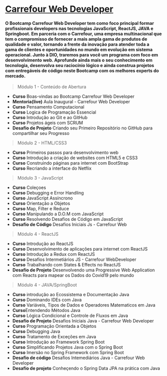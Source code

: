 
# [Carrefour Web Developer](https://web.dio.me/track/c4ad2941-4abd-4309-9d8a-e1aaf6565db1)

#### O Bootcamp Carrefour Web Developer tem como foco principal formar profissionais developers nas tecnologias JavaScript, ReactJS, JAVA e Springboot. Em parceria com o Carrefour, uma empresa multinacional que tem o compromisso de fornecer a mais ampla gama de produtos de qualidade e valor, tornando a frente da inovação para atender toda a gama de clientes e oportunidades no mundo em evolução em sistema operacional. Junto à DIO, traremos para você um programa com foco em desenvolvimento web. Aprofunde ainda mais o seu conhecimento em tecnologia, desenvolva seu raciocínio lógico e ainda construa projetos com entregáveis de código neste Bootcamp com os melhores experts do mercado.

> Módulo 1 - Conteúdo de Abertura 
- **Curso** Boas-vindas ao Bootcamp Carrefour Web Developer 
- **Mentoria(live)** Aula Inaugural - Carrefour Web Developer 
- **Curso** Pensamento Computacional 
- **Curso** Logica de Programação Essencial 
- **Curso** Introdução ao Git e ao GitHub
- **Curso** Projetos ágeis com SCRUM 
- **Desafio de Projeto** Criando seu Primeiro Repositório no GitHub para compartilhar seu Progresso 

> Módulo 2 - HTML/CSS3 
- **Curso** Primeiros passos para desenvolvimento web 
- **Curso** Introdução a criação de websites com HTML5 e CSS3 
- **Curso** Construindo páginas para internet com BootStrap
- **Curso** Recriando a interface do Netflix

> Módulo 3 - JavaScript 
- **Curso** Coleçoes 
- **Curso** Debugging e Error Handling 
- **Curso** JavaScript Assíncrono 
- **Curso** Orientação a Objetos 
- **Curso** Map, Filter e Reduce 
- **Curso** Manipulando a D.O.M com JavaScript 
- **Curso** Resolvendo Desafios de Código em JavaScript 
- **Desafio de Código** Desafios Iniciais Js - Carrefour Web 

> Módulo 4 - ReactJS 
- **Curso** Introdução ao ReactJS
- **Curso** Desenvolvimento de aplicações para internet com ReactJS 
- **Curso** Introdução a Redux com ReactJS 
- **Curso** Desafios Intermetiários JS - Carrefour WebDeveloper  
- **Curso** Trabalhando com States & Effects no ReactJS
- **Desafio de Projeto** Desenvolvendo uma Progressive Web Application com Reacts para mapear os Dados do Covid19 pelo mundo 

> Módulo 4 - JAVA/SpringBoot 
- **Curso** introdução ao Ecossistema e Documentação Java
- **Curso** Dominando IDEs com Java  
- **Curso** Variáveis, Tipos de Dados e Operadores Matematicos em Java 
- **Curso**Entendendo Métodos Java   
- **Curso** Lógica Condicional e Controle de Fluxos em Java 
- **Desafio de Projeto** Desafios Iniciais Java - Carrefour Web Developer 
- **Curso** Programação Orientada a Objetos  
- **Curso** Debugging Java 
- **Curso** Tratamento de Exceções em Java 
- **Curso** Introdução ao Framework Spring Boot 
- **Curso** Simplificando Projetos Java com o Spring Boot 
- **Curso** Imersão no Spring Framework com Spring Boot  
- **Desafio de código** Desafios Intemediários Java - Carrefour Web Developer 
- **Desafio de projeto** Conheçendo o Spring Data JPA na prática com Java  









